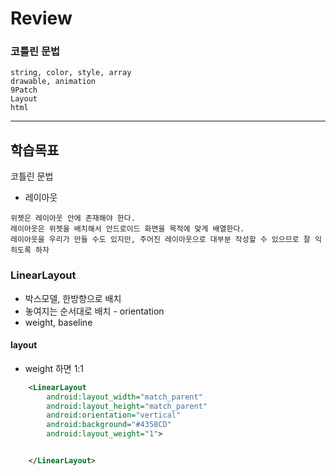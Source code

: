# Review

### 코틀린 문법
```
string, color, style, array
drawable, animation
9Patch
Layout
html
```



-----------------------------------------------------

## 학습목표

코틀린 문법
- 레이아웃
```
위젯은 레이아웃 안에 존재해야 한다.
레이아웃은 위젯을 배치해서 안드로이드 화면을 목적에 맞게 배열한다.
레이아웃을 우리가 만들 수도 있지만, 주어진 레이아웃으로 대부분 작성할 수 있으므로 잘 익히도록 하자
```

### LinearLayout
- 박스모델, 한방향으로 배치
- 놓여지는 순서대로 배치 - orientation
- weight, baseline


#### layout
- weight 하면 1:1
```xml
    <LinearLayout
        android:layout_width="match_parent"
        android:layout_height="match_parent"
        android:orientation="vertical"
        android:background="#4358CD"
        android:layout_weight="1">


    </LinearLayout>
```

